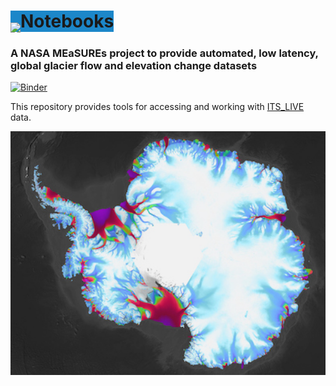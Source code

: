 <h1><span style="background-color:#1c87c9;"><img src="https://its-live-data.s3.amazonaws.com/documentation/ITS_LIVE_logo_transparent_wht.png" width="300px" align="middle" />Notebooks </span></h1>

### A NASA MEaSUREs project to provide automated, low latency, global glacier flow and elevation change datasets

[![Binder](https://mybinder.org/badge_logo.svg)](https://mybinder.org/v2/gh/betolink/its_live/main?urlpath=lab/tree/notebooks)

This repository provides tools for accessing and working with [ITS_LIVE](https://its-live.jpl.nasa.gov/) data.

<img src="https://raw.githubusercontent.com/betolink/its_live/main/notebooks/its_live_antarctic_vel.jpg"  width="600px" align="middle" />

